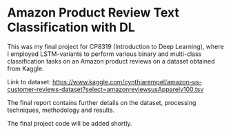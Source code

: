 # Amazon Product Review Text Classification with DL
This was my final project for CP8319 (Introduction to Deep Learning), where I employed LSTM-variants to perform various binary and multi-class classification tasks on an Amazon product reviews on a dataset obtained from Kaggle.

Link to dataset: https://www.kaggle.com/cynthiarempel/amazon-us-customer-reviews-dataset?select=amazonreviewsusApparelv100.tsv

The final report contains further details on the dataset, processing techniques, methodology and results. 

The final project code will be added shortly.
